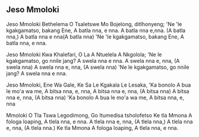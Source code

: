 ## Jeso Mmoloki

Jeso Mmoloki Bethelema O Tsaletswe Mo Bojelong,
ditlhonyeng;
'Ne 'le kgakgamatso, bakang Ene, A batla nna, e nna.
A batla nna e,nna. (A batla nna,)
A batla nna e nna(A batla nna)
'Ne 'le kgakgamatso, bakang Ene, A batla nna, e nna.

Jeso Mmoloki Kwa Khalefari, O La A Ntuelela A Nkgolola;
'Ne le kgakgamatso, go nnile jang? A swela nna e nna.
A swela nna e, nna, (A swela nna)
A swela nna e, nna, (A swela nna)
'Ne le kgakgamatso, go nnile jang? A swela nna e nna.

Jeso Mmoloki, Ene Wa Gale, Ke Sa Le Kgakala Le Lesaka,
'Ka bonolo A bua le mo'a wa me, A bitsa nna, e, nna,
A bitsa nna e, nna, (A bitsa nna)
A bitsa nna e, nna, (A bitsa nna)
'Ka bonolo A bua le mo'a wa me, A bitsa nna, e, nna

Mmoloki O Tla Tswa Legodimong, Go Itumedisa
tsholofetso
Ke tla Mmona A fologa loaping, A tlela nna, e nna.
A tlela nna e, nna, (A tlela nna,)
A tlela nna e, nna, (A tlela nna.)
Ke tla Mmona A fologa loaping, A tlela nna, e nna.

